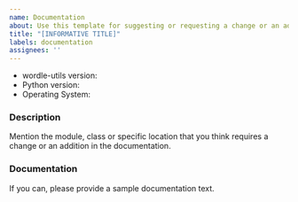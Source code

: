 ```yaml
---
name: Documentation
about: Use this template for suggesting or requesting a change or an addition to the documentation
title: "[INFORMATIVE TITLE]"
labels: documentation
assignees: ''
---
```


* wordle-utils version:
* Python version:
* Operating System:

### Description

Mention the module, class or specific location that you think requires a change or an addition in the documentation.

### Documentation

If you can, please provide a sample documentation text.

